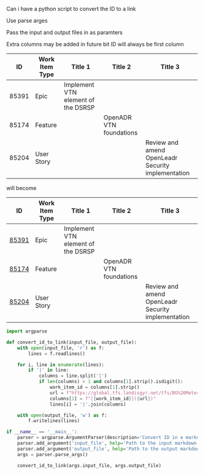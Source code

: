 Can i have a python script to convert the ID to a link

Use parse arges

Pass the input and output files in as paramters

Extra columns may be added in future bit ID will always be first column


| ID    | Work Item Type | Title 1                                | Title 2                                                      | Title 3                                                                                                                                 |
| ----- | -------------- | -------------------------------------- | ------------------------------------------------------------ | --------------------------------------------------------------------------------------------------------------------------------------- |
| 85391 | Epic           | Implement VTN element of the DSRSP     |
| 85174 | Feature        |                                        |  OpenADR VTN foundations                                     |
| 85204 | User Story     |                                        |                                                              | Review and amend  OpenLeadr Security implementation               |

will become

| ID    | Work Item Type | Title 1                                | Title 2                                                      | Title 3                                                                                                                                 |
| ----- | -------------- | -------------------------------------- | ------------------------------------------------------------ | --------------------------------------------------------------------------------------------------------------------------------------- |
| [85391](https://global.tfs.landisgyr.net/tfs/BG%20Meter%20Development/E470/_workitems/edit/85391) | Epic           | Implement VTN element of the DSRSP     |
| [85174](https://global.tfs.landisgyr.net/tfs/BG%20Meter%20Development/E470/_workitems/edit/85174) | Feature        |                                        |  OpenADR VTN foundations                                     |
| [85204](https://global.tfs.landisgyr.net/tfs/BG%20Meter%20Development/E470/_workitems/edit/85204) | User Story     |                                        |                                                              | Review and amend  OpenLeadr Security implementation               |


```python
import argparse

def convert_id_to_link(input_file, output_file):
    with open(input_file, 'r') as f:
        lines = f.readlines()

    for i, line in enumerate(lines):
        if '|' in line:
            columns = line.split('|')
            if len(columns) > 1 and columns[1].strip().isdigit():
                work_item_id = columns[1].strip()
                url = f"https://global.tfs.landisgyr.net/tfs/BG%20Meter%20Development/E470/_workitems/edit/{work_item_id}"
                columns[1] = f"[{work_item_id}]({url})"
                lines[i] = '|'.join(columns)

    with open(output_file, 'w') as f:
        f.writelines(lines)

if __name__ == '__main__':
    parser = argparse.ArgumentParser(description='Convert ID in a markdown table to a link')
    parser.add_argument('input_file', help='Path to the input markdown file')
    parser.add_argument('output_file', help='Path to the output markdown file')
    args = parser.parse_args()

    convert_id_to_link(args.input_file, args.output_file)
```
